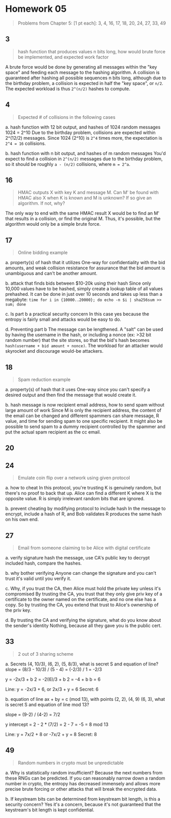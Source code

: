 Homework 05
==============================

> Problems from Chapter 5: [1 pt each]: 3, 4, 16, 17, 18, 20, 24, 27, 33, 49

## 3

> hash function that produces values n bits long, how would brute force be implemented, and expected work factor

A brute force would be done by generating all messages within the "key space" and feeding each message to the hashing algorithm. A collision is guaranteed after hashing all possible sequences n bits long, although due to the birthday problem, a collision is expected in half the "key space", or `n/2`. The expected workload is thus `2^(n/2)` hashes to compute.

## 4

> Expected # of collisions in the following cases

a. hash function with 12 bit output, and hashes of 1024 random messages
1024 = 2^10
Due to the birthday problem, collisions are expected within 2^(12/2) messages. Since 1024 (2^10) is `2^4` times more, the expectation is  `2^4 = 16` collisions.

b. hash function with n bit output, and hashes of m random messages
You'd expect to find a collision in `2^(n/2)` messages due to the birthday problem, so it should be roughly `a - (n/2)` collisions, where `m = 2^a`.

## 16

> HMAC outputs X with key K and message M. Can M' be found with HMAC also X when K is known and M is unknown?  If so give an algorithm. If not, why?

The only way to end with the same HMAC result X would be to find an M' that results in a collision, or find the original M. Thus, it's possible, but the algorithm would only be a simple brute force.

## 17

> Online bidding example

a. property(s) of hash that it utilizes
One-way for confidentiality with the bid amounts, and weak collision resistance for assurance that the bid amount is unambiguous and can't be another amount.

b. attack that finds bids between $10-20k using their hash
Since only 10,000 values have to be hashed, simply create a lookup table of all values prehashed. It can be done in just over 10 seconds and takes up less than a megabyte: `time for i in {10000..20000}; do echo -n $i | sha256sum >> sum; done`

c. Is part b a practical security concern
In this case yes because the entropy is fairly small and attacks would be easy to do.

d. Preventing part b
The message can be lengthened. A "salt" can be used by having the username in the hash, or including a nonce (ex: >32 bit random number) that the site stores, so that the bid's hash becomes `hash(username + bid amount + nonce)`. The workload for an attacker would skyrocket and discourage would-be attackers.

## 18

> Spam reduction example

a. property(s) of hash that it uses
One-way since you can't specify a desired output and then find the message that would create it.

b. hash message is now recipient email address, how to send spam without large amount of work
Since M is only the recipient address, the content of the email can be changed and different spammers can share message, R value, and time for sending spam to one specific recipient. It might also be possible to send spam to a dummy recipient controlled by the spammer and put the actual spam recipient as the cc email.

## 20



## 24

> Emulate coin flip over a network using given protocol

a. how to cheat
In this protocol, you're trusting K is genuinely random, but there's no proof to back that up. Alice can find a different K where X is the opposite value. R is simply irrelevant random bits that are ignored.

b. prevent cheating by modifying protocol to include hash
In the message to encrypt, include a hash of R, and Bob validates R produces the same hash on his own end.

## 27

> Email from someone claiming to be Alice with digital certificate

a. verify signature
hash the message, use CA's public key to decrypt included hash, compare the hashes.

b. why bother verifying
Anyone can change the signature and you can't trust it's valid until you verify it.

c. Why, if you trust the CA, then Alice must hold the private key unless it's compromised
By trusting the CA, you trust that they only give priv key of a certificate to the owner named on the certificate, and no one else has a copy. So by trusting the CA, you extend that trust to Alice's ownership of the priv key.

d. By trusting the CA and verifying the signature, what do you know about the sender's identity
Nothing, because all they gave you is the public cert.

## 33

> 2 out of 3 sharing scheme

a. Secrets (4, 10/3), (6, 2), (5, 8/3), what is secret S and equation of line?
slope = (8/3 - 10/3) / (5 - 4)
= (-2/3) / 1
= -2/3

y = -2x/3 + b
2 = -2(6)/3 + b
2 = -4 + b
b = 6

Line: y = -2x/3 + 6, or 2x/3 + y = 6
Secret: 6

b. equation of line ax + by = c (mod 13), with points (2, 2), (4, 9) (6, 3), what is secret S and equation of line mod 13?

slope = (9-2) / (4-2)
= 7/2

y intercept = 2 - 2 * (7/2)
= 2 - 7
= -5 = 8 mod 13

Line: y = 7x/2 + 8 or -7x/2 + y = 8
Secret: 8

## 49

> Random numbers in crypto must be unpredictable

a. Why is statistically random insufficient?
Because the next numbers from these RNGs can be predicted. If you can reasonably narrow down a random number in crypto, the entropy has decreased immensely and allows more precise brute forcing or other attacks that will break the encrypted data.

b. If keystream bits can be determined from keystream bit length, is this a security concern?
Yes it's a concern, because it's not guaranteed that the keystream's bit length is kept confidential.
